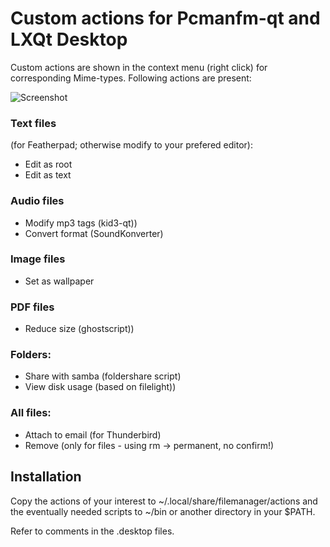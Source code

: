 # Custom actions for Pcmanfm-qt and LXQt Desktop

Custom actions are shown in the context menu (right click) for corresponding Mime-types.
Following actions are present:

![Screenshot](https://github.com/stefonarch/custom-actions/raw/master/Overview.png)


### Text files 

(for Featherpad; otherwise modify to your prefered editor):

* Edit as root
* Edit as text

### Audio files
 
* Modify mp3 tags (kid3-qt))
* Convert format (SoundKonverter)
 
### Image files

* Set as wallpaper

### PDF files

* Reduce size (ghostscript))
 
### Folders:
 
* Share with samba (foldershare script)
* View disk usage (based on filelight))
 
### All files:
 
* Attach to email (for Thunderbird)
* Remove (only for files - using rm → permanent, no confirm!)

## Installation

Copy the actions of your interest to  ~/.local/share/filemanager/actions 
and the eventually needed scripts to  ~/bin or another directory in your $PATH.

Refer to comments in the .desktop files.
